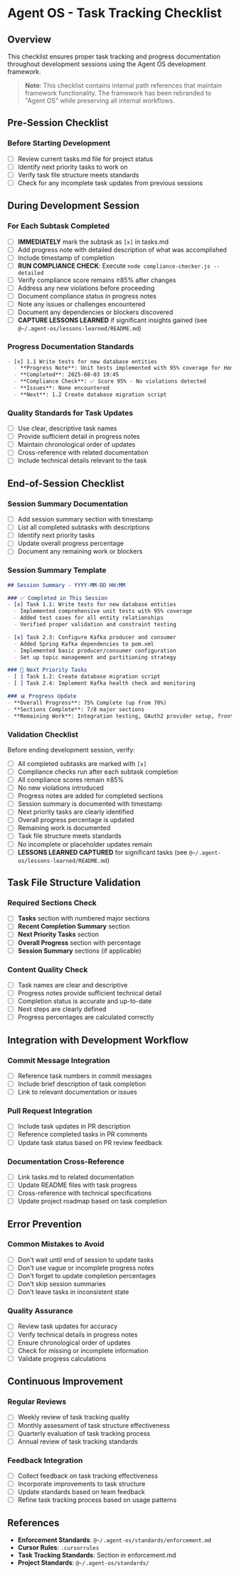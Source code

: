 # Agent OS - Task Tracking Checklist

## Overview
This checklist ensures proper task tracking and progress documentation throughout development sessions using the Agent OS development framework.

> **Note**: This checklist contains internal path references that maintain framework functionality. The framework has been rebranded to "Agent OS" while preserving all internal workflows.

## Pre-Session Checklist

### Before Starting Development
- [ ] Review current tasks.md file for project status
- [ ] Identify next priority tasks to work on
- [ ] Verify task file structure meets standards
- [ ] Check for any incomplete task updates from previous sessions

## During Development Session

### For Each Subtask Completed
- [ ] **IMMEDIATELY** mark the subtask as `[x]` in tasks.md
- [ ] Add progress note with detailed description of what was accomplished
- [ ] Include timestamp of completion
- [ ] **RUN COMPLIANCE CHECK**: Execute `node compliance-checker.js --detailed`
- [ ] Verify compliance score remains ≥85% after changes
- [ ] Address any new violations before proceeding
- [ ] Document compliance status in progress notes
- [ ] Note any issues or challenges encountered
- [ ] Document any dependencies or blockers discovered
- [ ] **CAPTURE LESSONS LEARNED** if significant insights gained (see `@~/.agent-os/lessons-learned/README.md`)

### Progress Documentation Standards
```markdown
- [x] 1.1 Write tests for new database entities
  - **Progress Note**: Unit tests implemented with 95% coverage for HomeAssistantEvent entity
  - **Completed**: 2025-08-03 19:45
  - **Compliance Check**: ✅ Score 95% - No violations detected
  - **Issues**: None encountered
  - **Next**: 1.2 Create database migration script
```

### Quality Standards for Task Updates
- [ ] Use clear, descriptive task names
- [ ] Provide sufficient detail in progress notes
- [ ] Maintain chronological order of updates
- [ ] Cross-reference with related documentation
- [ ] Include technical details relevant to the task

## End-of-Session Checklist

### Session Summary Documentation
- [ ] Add session summary section with timestamp
- [ ] List all completed subtasks with descriptions
- [ ] Identify next priority tasks
- [ ] Update overall progress percentage
- [ ] Document any remaining work or blockers

### Session Summary Template
```markdown
## Session Summary - YYYY-MM-DD HH:MM

### ✅ Completed in This Session
- [x] Task 1.1: Write tests for new database entities
  - Implemented comprehensive unit tests with 95% coverage
  - Added test cases for all entity relationships
  - Verified proper validation and constraint testing

- [x] Task 2.3: Configure Kafka producer and consumer
  - Added Spring Kafka dependencies to pom.xml
  - Implemented basic producer/consumer configuration
  - Set up topic management and partitioning strategy

### 🔄 Next Priority Tasks
- [ ] Task 1.2: Create database migration script
- [ ] Task 2.4: Implement Kafka health check and monitoring

### 📊 Progress Update
- **Overall Progress**: 75% Complete (up from 70%)
- **Sections Complete**: 7/8 major sections
- **Remaining Work**: Integration testing, OAuth2 provider setup, frontend-backend connection
```

### Validation Checklist
Before ending development session, verify:
- [ ] All completed subtasks are marked with `[x]`
- [ ] Compliance checks run after each subtask completion
- [ ] All compliance scores remain ≥85%
- [ ] No new violations introduced
- [ ] Progress notes are added for completed sections
- [ ] Session summary is documented with timestamp
- [ ] Next priority tasks are clearly identified
- [ ] Overall progress percentage is updated
- [ ] Remaining work is documented
- [ ] Task file structure meets standards
- [ ] No incomplete or placeholder updates remain
- [ ] **LESSONS LEARNED CAPTURED** for significant tasks (see `@~/.agent-os/lessons-learned/README.md`)

## Task File Structure Validation

### Required Sections Check
- [ ] **Tasks** section with numbered major sections
- [ ] **Recent Completion Summary** section
- [ ] **Next Priority Tasks** section
- [ ] **Overall Progress** section with percentage
- [ ] **Session Summary** sections (if applicable)

### Content Quality Check
- [ ] Task names are clear and descriptive
- [ ] Progress notes provide sufficient technical detail
- [ ] Completion status is accurate and up-to-date
- [ ] Next steps are clearly defined
- [ ] Progress percentages are calculated correctly

## Integration with Development Workflow

### Commit Message Integration
- [ ] Reference task numbers in commit messages
- [ ] Include brief description of task completion
- [ ] Link to relevant documentation or issues

### Pull Request Integration
- [ ] Include task updates in PR description
- [ ] Reference completed tasks in PR comments
- [ ] Update task status based on PR review feedback

### Documentation Cross-Reference
- [ ] Link tasks.md to related documentation
- [ ] Update README files with task progress
- [ ] Cross-reference with technical specifications
- [ ] Update project roadmap based on task completion

## Error Prevention

### Common Mistakes to Avoid
- [ ] Don't wait until end of session to update tasks
- [ ] Don't use vague or incomplete progress notes
- [ ] Don't forget to update completion percentages
- [ ] Don't skip session summaries
- [ ] Don't leave tasks in inconsistent state

### Quality Assurance
- [ ] Review task updates for accuracy
- [ ] Verify technical details in progress notes
- [ ] Ensure chronological order of updates
- [ ] Check for missing or incomplete information
- [ ] Validate progress calculations

## Continuous Improvement

### Regular Reviews
- [ ] Weekly review of task tracking quality
- [ ] Monthly assessment of task structure effectiveness
- [ ] Quarterly evaluation of task tracking process
- [ ] Annual review of task tracking standards

### Feedback Integration
- [ ] Collect feedback on task tracking effectiveness
- [ ] Incorporate improvements to task structure
- [ ] Update standards based on team feedback
- [ ] Refine task tracking process based on usage patterns

## References

- **Enforcement Standards**: `@~/.agent-os/standards/enforcement.md`
- **Cursor Rules**: `.cursorrules`
- **Task Tracking Standards**: Section in enforcement.md
- **Project Standards**: `@~/.agent-os/standards/` 
